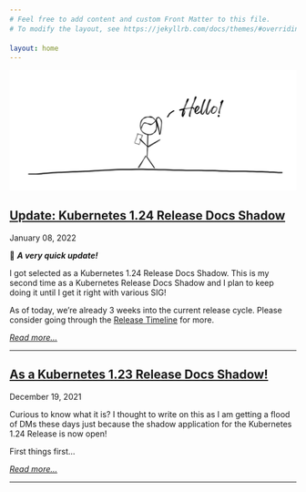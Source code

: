 ```yaml
---
# Feel free to add content and custom Front Matter to this file.
# To modify the layout, see https://jekyllrb.com/docs/themes/#overriding-theme-defaults

layout: home
---
```


![My helpful screenshot](/assets/hello.png)

## [Update: Kubernetes 1.24 Release Docs Shadow]( /upstream-contribution/2022/01/08/update.html)

January 08, 2022

👋 **_A very quick update!_**

I got selected as a Kubernetes 1.24 Release Docs Shadow. This is my second time as a Kubernetes Release Docs Shadow and I plan to keep doing it until I get it right with various SIG!

As of today, we’re already 3 weeks into the current release cycle. Please consider going through the [Release Timeline](https://www.kubernetes.dev/resources/release/) for more.


_[Read more…](_posts/2022-01-08-update.md)_

* * *

## [As a Kubernetes 1.23 Release Docs Shadow!]( /upstream-contribution/2021/12/19/notes.html)

December 19, 2021 

Curious to know what it is?
I thought to write on this as I am getting a flood of DMs these days just because the shadow application for the Kubernetes 1.24 Release is now open! 

First things first…

_[Read more…](_posts/2021-12-19-notes.md)_

* * *

